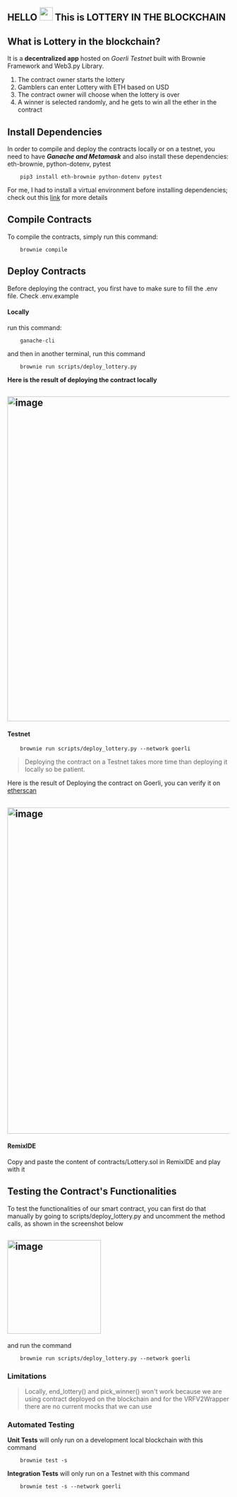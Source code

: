 HELLO <img src="https://raw.githubusercontent.com/MartinHeinz/MartinHeinz/master/wave.gif" width="30px"> This is LOTTERY IN THE BLOCKCHAIN
---
## What is Lottery in the blockchain?

It is a **decentralized app** hosted on *Goerli Testnet* built with Brownie Framework and Web3.py Library.

1. The contract owner starts the lottery
2. Gamblers can enter Lottery with ETH based on USD
3. The contract owner will choose when the lottery is over
4. A winner is selected randomly, and he gets to win all the ether in the contract

## Install Dependencies
In order to compile and deploy the contracts locally or on a testnet, you need to have ***Ganache and Metamask*** and also install these dependencies:  
eth-brownie, python-dotenv, pytest
```shell
    pip3 install eth-brownie python-dotenv pytest
```
For me, I had to install a virtual environment before installing dependencies;
check out this [link](https://stackoverflow.com/questions/69819421/importerror-no-module-named-solcx) for more details

## Compile Contracts
To compile the contracts, simply run this command:
```shell
    brownie compile
```
## Deploy Contracts
Before deploying the contract, you first have to make sure to fill the .env file. Check .env.example

#### Locally
run this command:
```shell
    ganache-cli
```
and then in another terminal, run this command
```shell
    brownie run scripts/deploy_lottery.py
```
**Here is the result of deploying the contract locally**
## <img width="736" alt="image" src="https://user-images.githubusercontent.com/47257753/207886837-379c7e3a-31d6-4b42-8b35-380d119ed80e.png">

#### Testnet
```shell
    brownie run scripts/deploy_lottery.py --network goerli
```
> Deploying the contract on a Testnet takes more time than deploying it locally so be patient.

Here is the result of Deploying the contract on Goerli, you can verify it on [etherscan](https://goerli.etherscan.io/tx/0xf0994973fb6ca791b6bdb864700b42077a8938a447175ae1d591419c341e2f2c)
## <img width="739" alt="image" src="https://user-images.githubusercontent.com/47257753/207889441-318e2e17-210d-4889-94c2-80113d3deea3.png">

#### RemixIDE
Copy and paste the content of contracts/Lottery.sol in RemixIDE and play with it

## Testing the Contract's Functionalities
To test the functionalities of our smart contract, you can first do that manually by going to scripts/deploy_lottery.py and uncomment the method calls, as shown in the screenshot below
## <img width="212" alt="image" src="https://user-images.githubusercontent.com/47257753/207891013-03412e8b-0f51-4713-b29b-8dab0c0afc57.png">
and run the command
```shell
    brownie run scripts/deploy_lottery.py --network goerli
```
### Limitations
> Locally, end_lottery() and pick_winner() won't work because we are using contract deployed on the blockchain and for the VRFV2Wrapper there are no current mocks that we can use

### Automated Testing
**Unit Tests** will only run on a development local blockchain with this command
```shell
    brownie test -s
```
**Integration Tests** will only run on a Testnet with this command
```shell
    brownie test -s --network goerli
```
